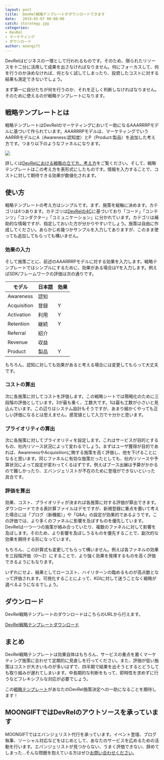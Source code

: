 ```yaml
---
layout: post
title:  DevRel戦略テンプレートがダウンロードできます
date:   2019-05-07 00:00:00
catch: storategy.jpg
categories:
- DevRel
- マーケティング
- ダウンロード
author: moongift
---
```


DevRelはビジネスの一環として行われるものです。そのため、限られたリソースを十二分に活用して成果を出さなければなりません。何にフォーカスして、何を行うのか決めなければ、何となく試してしまったり、投資したコストに対する結果も測定できないでしょう。

まず第一に自分たちが何を行うのか、それを正しく判断しなければなりません。そのために使えるのが戦略テンプレートになります。

## 戦略テンプレートとは

戦略テンプレートはDevRelのマーケティングにおいて一助になるAAARRRPモデルに基づいて作られています。AAARRRPモデルは、マーケティングでいうAARRRモデルにA（Awareness:認知度）とP（Product:製品）を追加した考え方です。つまり以下のようなファネルになります。

![](https://devrel.jp/images/articles/strategy-4.png)

詳しくは[DevRelにおける戦略の立て方、考え方](https://devrel.jp/%E3%83%96%E3%83%AD%E3%82%B0/%E6%88%A6%E7%95%A5/2018/12/01/strategies.html)をご覧ください。そして、戦略テンプレートはこの考え方を表形式にしたものです。情報を入力することで、コストに対して期待できる効果が数値化されます。

## 使い方

戦略テンプレートの考え方はシンプルです。まず、施策を縦軸に決めます。カテゴリは4つあります。カテゴリは[DevRelの4C](https://devrel.jp/devrel/2019/02/18/devrel-4c.html)に基づいており「コード」「コンテンツ」「コンダクター」「コミュニケーション」に分かれています。カテゴリは補助的な情報ですが、指定しておいた方が分かりやすいでしょう。施策は自由に作成してください。あらかじめ幾つかサンプルを入力してありますが、このまま使っても追加してもらっても構いません。

### 効果の入力

そして施策ごとに、前述のAAARRRPモデルに対する効果を入力します。戦略テンプレートではシンプルにするために、効果がある場合はYを入力します。例えばSDK/フレームワークの評価は次の通りです。

| モデル | 日本語 | 効果 |
|--------|--------|--------
| Awareness | 認知 | 
| Acquisition | 登録 | Y
| Activation | 利用 | Y
| Retention | 継続 | Y
| Referral | 紹介 | 
| Revenue | 収益 | 
| Product | 製品 | Y

もちろん、認知に対しても効果があると考える場合には変更してもらって大丈夫です。

### コストの算出

次に各施策に対してコストを評価します。この戦略シートでは簡略化のために三段階の評価としています。3が最も重く、工数大です。1は最も工数が小さいと見込んでいます。この辺りはシステム設計もそうですが、あまり細かくやっても正しい評価になるとは思えません。感覚値として入力で十分かと思います。

### プライオリティの算出

次に各施策に対してプライオリティを設定します。これはサービスが目的とするもの、社内リソース状況によって変わるでしょう。まずはユーザ獲得が目的であれば、AwarenessやAcquisitionに関する施策を高く評価し、他を下げることになると思います。同じファネルに有効な施策だったとしても、社内リソースや予算状況によって設定が変わってくるはずです。例えばブース出展は予算がかかるので難しかったり、エバンジェリストが不在のために登壇ができないといった具合です。

### 評価を算出

効果、コスト、プライオリティが決まれば各施策に対する評価が算出できます。ダウンロードできる表計算ファイルはデモですが、新規登録に重点を置いて考えた場合には「ブログ（新機能）」や「Q&A」の設定が効果的であるようです。この評価では、より多くのファネルに影響を及ぼすものを優先しています。DevRelは一つ一つの施策が絡み合っていたり、複数のファネルに対して影響を及ぼします。そのため、より影響を及ぼしうるものを優先することで、副次的な効果を期待する形になっています。

もちろん、この計算式も変更してもらって構いません。例えば各ファネルの効果を三段階評価（0〜2）にすることで、より強く効果を発揮するものを高く評価できるようにもなります。

いずれにせよ、結果としてローコスト、ハイリターンの臨めるものが高点数となって評価されます。可視化することによって、KGIに対して迷うことなく戦略が選べるようになるでしょう。

## ダウンロード

DevRel戦略テンプレートのダウンロードはこちらのURLから行えます。

[DevRel戦略テンプレートダウンロード](/storategy-template/)

## まとめ

DevRel戦略テンプレートは効果自体はもちろん、サービスの重点を置くマーケティング施策に合わせて定期的に見直しを行ってください。また、評価が低い施策はコストが大きいものが多いはずで、四半期で結果を出そうとするとどうしても取り組みが遅れてしまいます。中長期的な判断をもって、即時性を求めずに行うなどフレキシブルな対応が必要でしょう。

この[戦略テンプレート](/storategy-template/)があなたのDevRel施策決定への一助になることを期待します！

## MOONGIFTではDevRelのアウトソースを承っています

MOONGIFTではエバンジェリスト代行を承っています。イベント登壇、ブログ執筆、ソーシャル対応などをはじめとして、あなたのサービスを広めるための活動を行います。エバンジェリストが見つからない、うまく評価できない、辞めてしまった…そんな問題を抱えている方はぜひ[お問い合わせください](/contact)。

<script>
  document.addEventListener('DOMContentLoaded', (e) => {
    document.querySelectorAll('table').forEach(dom => {
      dom.classList.add('table')
    });
  });
</script>
